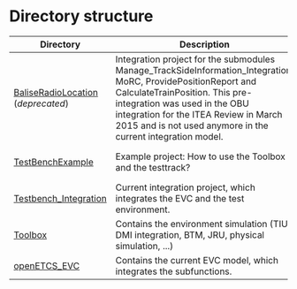# Directory structure

Directory | Description | Status
----------|-------------|-------
[BaliseRadioLocation](https://github.com/stefan-karg/modeling/tree/master/model/Scade/System/OBU_PreIntegrations/BaliseRadioLocation) (*deprecated*)| Integration project for the submodules Manage_TrackSideInformation_Integration, MoRC, ProvidePositionReport and CalculateTrainPosition. This pre-integration was used in the OBU integration for the ITEA Review in March 2015 and is not used anymore in the current integration model. | deleted
[TestBenchExample](https://github.com/stefan-karg/modeling/tree/master/model/Scade/System/OBU_PreIntegrations/TestBenchExample) | Example project: How to use the Toolbox and the testtrack? | test-tool  in work
[Testbench_Integration](https://github.com/stefan-karg/modeling/tree/master/model/Scade/System/OBU_PreIntegrations/Testbench_Integration) | Current integration project, which integrates the EVC and the test environment. | test-tool  in work
[Toolbox](https://github.com/stefan-karg/modeling/tree/master/model/Scade/System/OBU_PreIntegrations/Toolbox) | Contains the environment simulation (TIU, DMI integration, BTM, JRU, physical simulation, ...)| test-tool  in work
[openETCS_EVC](https://github.com/stefan-karg/modeling/tree/master/model/Scade/System/OBU_PreIntegrations/openETCS_EVC) | Contains the current EVC model, which integrates the subfunctions. | in work
